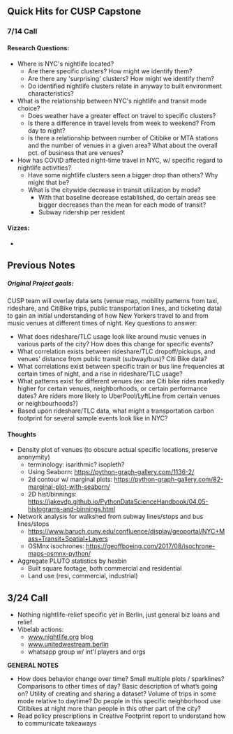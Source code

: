 ## Quick Hits for CUSP Capstone

### 7/14 Call

#### Research Questions:

* Where is NYC's nightlife located?
  * Are there specific clusters? How might we identify them?
  * Are there any 'surprising' clusters? How might we identify them?
  * Do identified nightlife clusters relate in anyway to built environment characteristics?
* What is the relationship between NYC's nightlife and transit mode choice?
  * Does weather have a greater effect on travel to specific clusters?
  * Is there a difference in travel levels from week to weekend? From day to night?
  * Is there a relationship between number of Citibike or MTA stations and the number of venues in a given area? What about the overall pct. of business that are venues?
* How has COVID affected night-time travel in NYC, w/ specific regard to nightlife activities?
  * Have some nightlife clusters seen a bigger drop than others? Why might that be?
  * What is the citywide decrease in transit utilization by mode?
    * With that baseline decrease established, do certain areas see bigger decreases than the mean for each mode of transit?
    * Subway ridership per resident

#### Vizzes:

* 

## Previous Notes

##### Original Project goals:

CUSP team will overlay data sets (venue map, mobility patterns from taxi, rideshare, and CitiBike trips, public transportation lines, and ticketing data) to gain an initial understanding of how New Yorkers travel to and from music venues at different times of night. Key questions to answer:

* What does rideshare/TLC usage look like around music venues in various parts of the city? How does this change for specific events?
* What correlation exists between rideshare/TLC dropoff/pickups, and venues’ distance from public transit (subway/bus)? Citi Bike data?
* What correlations exist between specific train or bus line frequencies at certain times of night, and a rise in rideshare/TLC usage?
* What patterns exist for different venues (ex: are Citi bike rides markedly higher for certain venues, neighborhoods, or certain performance dates? Are riders more likely to UberPool/LyftLine from certain venues or neighbourhoods?)
* Based upon rideshare/TLC data, what might a transportation carbon footprint for several sample events look like in NYC?



#### Thoughts

* Density plot of venues (to obscure actual specific locations, preserve anonymity)
  * terminology: isarithmic? isopleth?
  * Using Seaborn: https://python-graph-gallery.com/1136-2/
  * 2d contour w/ marginal plots: https://python-graph-gallery.com/82-marginal-plot-with-seaborn/
  * 2D hist/binnings: https://jakevdp.github.io/PythonDataScienceHandbook/04.05-histograms-and-binnings.html
* Network analysis for walkshed from subway lines/stops and bus lines/stops
  * https://www.baruch.cuny.edu/confluence/display/geoportal/NYC+Mass+Transit+Spatial+Layers
  * OSMnx isochrones: https://geoffboeing.com/2017/08/isochrone-maps-osmnx-python/
* Aggregate PLUTO statistics by hexbin
  * Built square footage, both commercial and residential
  * Land use (resi, commercial, industrial)



## 3/24 Call

* Nothing nightlife-relief specific yet in Berlin, just general biz loans and relief
* Vibelab actions:
  * www.nightlife.org blog
  * www.unitedwestream.berlin
  * whatsapp group w/ int'l players and orgs



**GENERAL NOTES**

* How does behavior change over time? Small multiple plots / sparklines? Comparisons to other times of day? Basic description of what’s going on? Utility of creating and sharing a dataset? Volume of trips in some mode relative to daytime? Do people in this specific neighborhood use Citibikes at night more than people in this other part of the city?
* Read policy prescriptions in Creative Footprint report to understand how to communicate takeaways

